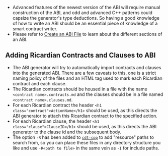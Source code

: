 <!-- ---
title: Manually write/edit an ABI file
link_text: Manually write/edit an ABI file
--- -->

- Advanced features of the newest version of the ABI will require manual construction of the ABI, and odd and advanced C++ patterns could capsize the generator's type deductions. So having a good knowledge of how to write an ABI should be an essential piece of knowledge of a smart contract writer.
- Please refer to [Create an ABI File](understanding-abi-files.md#create-an-abi-file) to learn about the different sections of an ABI.

## Adding Ricardian Contracts and Clauses to ABI

- The ABI generator will try to automatically import contracts and clauses into the generated ABI.  There are a few caveats to this, one is a strict naming policy of the files and an HTML tag used to mark each Ricardian contract and each clause.
- The Ricardian contracts should be housed in a file with the name `<contract name>.contracts.md` and the clauses should be in a file named `<contract name>.clauses.md`.
- For each Ricardian contract the header `<h1 class="contract">ActionName</h1>` should be used, as this directs the ABI generator to attach this Ricardian contract to the specified action.
- For each Ricardian clause, the header `<h1 class="clause">ClauseID</h1>` should be used, as this directs the ABI generator to the clause id and the subsequent body.
- The option `-R` has been added to [`cdt-cpp`](../../../tooling/cdt/cdt-cpp.md) to add "resource" paths to search from, so you can place these files in any directory structure you like and use `-R<path to file>` in the same vein as `-I` for include paths.
